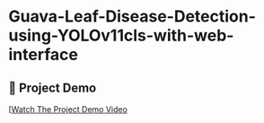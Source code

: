 # Guava-Leaf-Disease-Detection-using-YOLOv11cls-with-web-interface

## 🎥 Project Demo
[[Watch The Project Demo Video](https://github.com/anikatahsinofficial01-bit/Guava-Leaf-Disease-Detection-using-YOLOv11cls-with-web-interface/blob/main/Disease%20Detection%20Video.mp4)

